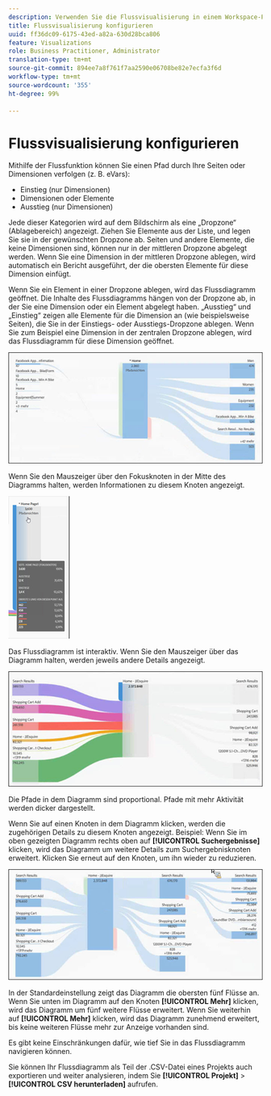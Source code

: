 ```yaml
---
description: Verwenden Sie die Flussvisualisierung in einem Workspace-Projekt.
title: Flussvisualisierung konfigurieren
uuid: ff36dc09-6175-43ed-a82a-630d28bca806
feature: Visualizations
role: Business Practitioner, Administrator
translation-type: tm+mt
source-git-commit: 894ee7a8f761f7aa2590e06708be82e7ecfa3f6d
workflow-type: tm+mt
source-wordcount: '355'
ht-degree: 99%

---
```



# Flussvisualisierung konfigurieren

Mithilfe der Flussfunktion können Sie einen Pfad durch Ihre Seiten oder Dimensionen verfolgen (z. B. eVars):

* Einstieg (nur Dimensionen)
* Dimensionen oder Elemente
* Ausstieg (nur Dimensionen)

Jede dieser Kategorien wird auf dem Bildschirm als eine „Dropzone“ (Ablagebereich) angezeigt. Ziehen Sie Elemente aus der Liste, und legen Sie sie in der gewünschten Dropzone ab. Seiten und andere Elemente, die keine Dimensionen sind, können nur in der mittleren Dropzone abgelegt werden. Wenn Sie eine Dimension in der mittleren Dropzone ablegen, wird automatisch ein Bericht ausgeführt, der die obersten Elemente für diese Dimension einfügt.

Wenn Sie ein Element in einer Dropzone ablegen, wird das Flussdiagramm geöffnet. Die Inhalte des Flussdiagramms hängen von der Dropzone ab, in der Sie eine Dimension oder ein Element abgelegt haben. „Ausstieg“ und „Einstieg“ zeigen alle Elemente für die Dimension an (wie beispielsweise Seiten), die Sie in der Einstiegs- oder Ausstiegs-Dropzone ablegen. Wenn Sie zum Beispiel eine Dimension in der zentralen Dropzone ablegen, wird das Flussdiagramm für diese Dimension geöffnet.

![](assets/flow.jpg)

Wenn Sie den Mauszeiger über den Fokusknoten in der Mitte des Diagramms halten, werden Informationen zu diesem Knoten angezeigt.

![](assets/flow4.jpg)

Das Flussdiagramm ist interaktiv. Wenn Sie den Mauszeiger über das Diagramm halten, werden jeweils andere Details angezeigt.

![](assets/flow2.jpg)

Die Pfade in dem Diagramm sind proportional. Pfade mit mehr Aktivität werden dicker dargestellt.

Wenn Sie auf einen Knoten in dem Diagramm klicken, werden die zugehörigen Details zu diesem Knoten angezeigt. Beispiel: Wenn Sie im oben gezeigten Diagramm rechts oben auf **[!UICONTROL Suchergebnisse]** klicken, wird das Diagramm um weitere Details zum Suchergebnisknoten erweitert. Klicken Sie erneut auf den Knoten, um ihn wieder zu reduzieren.

![](assets/flow3.jpg)

In der Standardeinstellung zeigt das Diagramm die obersten fünf Flüsse an. Wenn Sie unten im Diagramm auf den Knoten **[!UICONTROL Mehr]** klicken, wird das Diagramm um fünf weitere Flüsse erweitert. Wenn Sie weiterhin auf **[!UICONTROL Mehr]** klicken, wird das Diagramm zunehmend erweitert, bis keine weiteren Flüsse mehr zur Anzeige vorhanden sind.

Es gibt keine Einschränkungen dafür, wie tief Sie in das Flussdiagramm navigieren können.

Sie können Ihr Flussdiagramm als Teil der .CSV-Datei eines Projekts auch exportieren und weiter analysieren, indem Sie **[!UICONTROL Projekt]** > **[!UICONTROL CSV herunterladen]** aufrufen.
